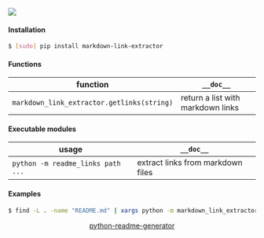 <!--
https://pypi.org/project/readme-generator/
https://pypi.org/project/python-readme-generator/
-->

[![](https://img.shields.io/pypi/pyversions/markdown-link-extractor.svg?longCache=True)](https://pypi.org/project/markdown-link-extractor/)

#### Installation
```bash
$ [sudo] pip install markdown-link-extractor
```

#### Functions
function|`__doc__`
-|-
`markdown_link_extractor.getlinks(string)` |return a list with markdown links

#### Executable modules
usage|`__doc__`
-|-
`python -m readme_links path ...` |extract links from markdown files

#### Examples
```bash
$ find -L . -name "README.md" | xargs python -m markdown_link_extractor
```

<p align="center">
    <a href="https://pypi.org/project/python-readme-generator/">python-readme-generator</a>
</p>